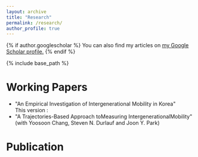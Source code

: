 ```yaml
---
layout: archive
title: "Research"
permalink: /research/
author_profile: true
---
```


{% if author.googlescholar %}
  You can also find my articles on <u><a href="{{author.googlescholar}}">my Google Scholar profile</a>.</u>
{% endif %}

{% include base_path %}

Working Papers
======
* "An Empirical Investigation of Intergenerational Mobility in Korea" \
This version : 
* "A Trajectories-Based Approach toMeasuring IntergenerationalMobility" (with Yoosoon Chang, Steven N. Durlauf and Joon Y. Park)


Publication
======

